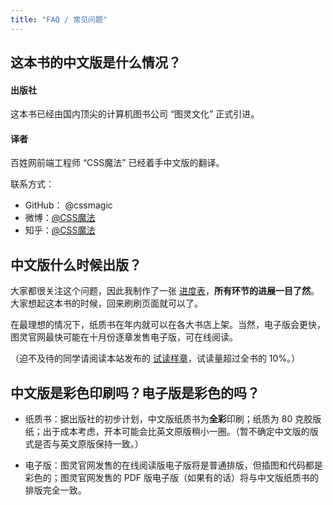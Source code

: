 ```yaml
---
title: "FAQ / 常见问题"
---
```


## 这本书的中文版是什么情况？

#### 出版社

这本书已经由国内顶尖的计算机图书公司 “图灵文化” 正式引进。

#### 译者

百姓网前端工程师 “CSS魔法” 已经着手中文版的翻译。

联系方式：

* GitHub： @cssmagic
* 微博：[@CSS魔法](http://weibo.com/cssmagic)
* 知乎：[@CSS魔法](http://www.zhihu.com/people/cssmagic)


## 中文版什么时候出版？

大家都很关注这个问题，因此我制作了一张 [进度表](https://github.com/cssmagic/CSS-Secrets#css-secrets)，**所有环节的进展一目了然**。大家想起这本书的时候，回来刷刷页面就可以了。

在最理想的情况下，纸质书在年内就可以在各大书店上架。当然，电子版会更快，图灵官网最快可能在十月份逐章发售电子版，可在线阅读。

（迫不及待的同学请阅读本站发布的 [试读样章](https://github.com/cssmagic/CSS-Secrets#%E8%AF%95%E8%AF%BB%E6%A0%B7%E7%AB%A0)，试读量超过全书的 10%。）


## 中文版是彩色印刷吗？电子版是彩色的吗？

* 纸质书：据出版社的初步计划，中文版纸质书为**全彩**印刷；纸质为 80 克胶版纸；出于成本考虑，开本可能会比英文原版稍小一圈。（暂不确定中文版的版式是否与英文原版保持一致。）

* 电子版：图灵官网发售的在线阅读版电子版将是普通排版，但插图和代码都是彩色的；图灵官网发售的 PDF 版电子版（如果有的话）将与中文版纸质书的排版完全一致。
